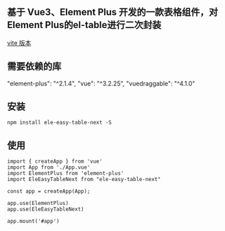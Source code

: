 ## 基于 Vue3、Element Plus 开发的一款表格组件，对Element Plus的el-table进行二次封装

[vite 版本](https://github.com/vincentzyc/ele-easy-table-next/tree/vite)

## 需要依赖的库
"element-plus": "^2.1.4",
"vue": "^3.2.25",
"vuedraggable": "^4.1.0"

## 安装
```
npm install ele-easy-table-next -S
```

## 使用
```
import { createApp } from 'vue'
import App from './App.vue'
import ElementPlus from 'element-plus'
import EleEasyTableNext from "ele-easy-table-next"

const app = createApp(App);

app.use(ElementPlus)
app.use(EleEasyTableNext)

app.mount('#app')
```